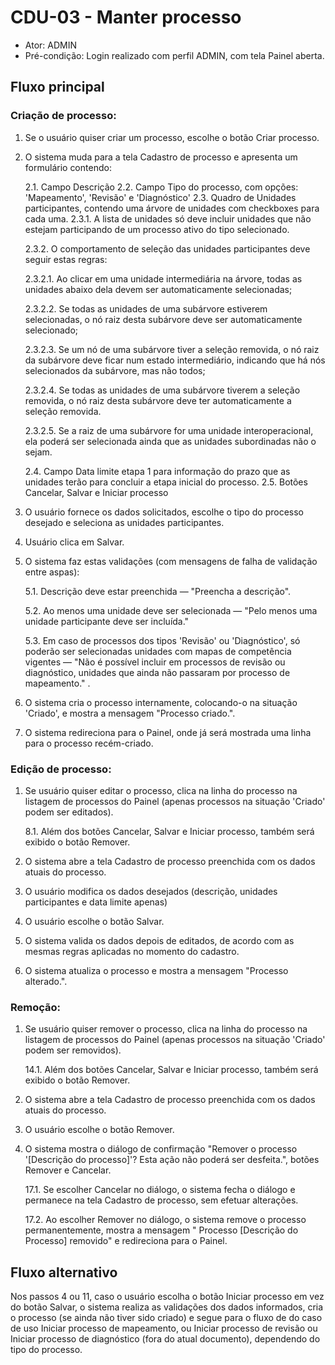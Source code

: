 # CDU-03 - Manter processo

- Ator: ADMIN
- Pré-condição: Login realizado com perfil ADMIN, com tela Painel aberta.

## Fluxo principal

### Criação de processo:

1. Se o usuário quiser criar um processo, escolhe o botão Criar processo.
2. O sistema muda para a tela Cadastro de processo e apresenta um formulário contendo:

   2.1. Campo Descrição
   2.2. Campo Tipo do processo, com opções: 'Mapeamento', 'Revisão' e 'Diagnóstico'
   2.3. Quadro de Unidades participantes, contendo uma árvore de unidades com checkboxes para cada uma.
   2.3.1. A lista de unidades só deve incluir unidades que não estejam participando de um processo ativo do tipo
   selecionado.

   2.3.2. O comportamento de seleção das unidades participantes deve seguir estas regras:

   2.3.2.1. Ao clicar em uma unidade intermediária na árvore, todas as unidades abaixo dela devem ser automaticamente
   selecionadas;

   2.3.2.2. Se todas as unidades de uma subárvore estiverem selecionadas, o nó raiz desta subárvore deve ser
   automaticamente selecionado;

   2.3.2.3. Se um nó de uma subárvore tiver a seleção removida, o nó raiz da subárvore deve ficar num estado
   intermediário, indicando que há nós selecionados da subárvore, mas não todos;

   2.3.2.4. Se todas as unidades de uma subárvore tiverem a seleção removida, o nó raiz desta subárvore deve ter
   automaticamente a seleção removida.

   2.3.2.5. Se a raiz de uma subárvore for uma unidade interoperacional, ela poderá ser selecionada ainda que as
   unidades subordinadas não o sejam.

   2.4. Campo Data limite etapa 1 para informação do prazo que as unidades terão para concluir a etapa inicial do
   processo.
   2.5. Botões Cancelar, Salvar e Iniciar processo

3. O usuário fornece os dados solicitados, escolhe o tipo do processo desejado e seleciona as unidades participantes.

4. Usuário clica em Salvar.

5. O sistema faz estas validações (com mensagens de falha de validação entre aspas):

   5.1. Descrição deve estar preenchida — "Preencha a descrição".

   5.2. Ao menos uma unidade deve ser selecionada — "Pelo menos uma unidade participante deve ser incluída."

   5.3. Em caso de processos dos tipos 'Revisão' ou 'Diagnóstico', só poderão ser selecionadas unidades com mapas de
   competência vigentes — "Não é possível incluir em processos de revisão ou diagnóstico, unidades que ainda não
   passaram por processo de mapeamento."
   .
6. O sistema cria o processo internamente, colocando-o na situação 'Criado', e mostra a mensagem "Processo criado.".

7. O sistema redireciona para o Painel, onde já será mostrada uma linha para o processo recém-criado.

### Edição de processo:

1. Se usuário quiser editar o processo, clica na linha do processo na listagem de processos do Painel (apenas processos
   na situação 'Criado' podem ser editados).

   8.1. Além dos botões Cancelar, Salvar e Iniciar processo, também será exibido o botão Remover.

2. O sistema abre a tela Cadastro de processo preenchida com os dados atuais do processo.

3. O usuário modifica os dados desejados (descrição, unidades participantes e data limite apenas)

4. O usuário escolhe o botão Salvar.

5. O sistema valida os dados depois de editados, de acordo com as mesmas regras aplicadas no momento do cadastro.

6. O sistema atualiza o processo e mostra a mensagem "Processo alterado.".

### Remoção:

1. Se usuário quiser remover o processo, clica na linha do processo na listagem de processos do Painel (apenas processos
   na situação 'Criado' podem ser removidos).

   14.1. Além dos botões Cancelar, Salvar e Iniciar processo, também será exibido o botão Remover.

2. O sistema abre a tela Cadastro de processo preenchida com os dados atuais do processo.

3. O usuário escolhe o botão Remover.

4. O sistema mostra o diálogo de confirmação "Remover o processo '[Descrição do processo]'? Esta ação não poderá ser
   desfeita.", botões Remover e Cancelar.

   17.1. Se escolher Cancelar no diálogo, o sistema fecha o diálogo e permanece na tela Cadastro de processo, sem
   efetuar alterações.

   17.2. Ao escolher Remover no diálogo, o sistema remove o processo permanentemente, mostra a mensagem "
   Processo [Descrição do Processo] removido" e redireciona para o Painel.

## Fluxo alternativo
Nos passos 4 ou 11, caso o usuário escolha o botão Iniciar processo em vez do botão Salvar, o sistema realiza as
validações dos dados informados, cria o processo (se ainda não tiver sido criado) e segue para o fluxo de do caso de uso
Iniciar processo de mapeamento, ou Iniciar processo de revisão ou Iniciar processo de diagnóstico (fora do atual
documento), dependendo do tipo do processo.